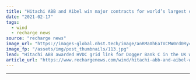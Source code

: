 ```yaml
---
title: "Hitachi ABB and Aibel win major contracts for world’s largest offshore wind project"
date: "2021-02-17"
tags: 
  - wind
  - recharge news
source: "recharge news"
image_url: "https://images-global.nhst.tech/image/anRMaXhEaTVCMW0rd0RycE0zMGQ0MURyaEdPcnprZFhnN2Z0eDE0ZDFLTT0=/nhst/binary/5d89cd38698f4e1849c39493275396c3"
image_fp: "/assets/img/post_thumbnails/113.jpg"
lead: "Hitachi ABB awarded HVDC grid link for Dogger Bank C in the UK while the oil service firm wins contract for project’s converter rig"
article_url: "https://www.rechargenews.com/wind/hitachi-abb-and-aibel-win-major-contracts-for-world-s-largest-offshore-wind-project/2-1-964430"
---
```


---
